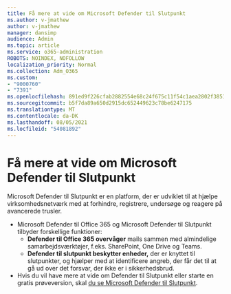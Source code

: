 ```yaml
---
title: Få mere at vide om Microsoft Defender til Slutpunkt
ms.author: v-jmathew
author: v-jmathew
manager: dansimp
audience: Admin
ms.topic: article
ms.service: o365-administration
ROBOTS: NOINDEX, NOFOLLOW
localization_priority: Normal
ms.collection: Adm_O365
ms.custom:
- "9000760"
- "7391"
ms.openlocfilehash: 891ed9f226cfab2882554e68c24f675c11f54c1aea2802f3851d42630af80df8
ms.sourcegitcommit: b5f7da89a650d2915dc652449623c78be6247175
ms.translationtype: MT
ms.contentlocale: da-DK
ms.lasthandoff: 08/05/2021
ms.locfileid: "54081892"
---
```

# <a name="learn-more-about-microsoft-defender-for-endpoint"></a>Få mere at vide om Microsoft Defender til Slutpunkt

Microsoft Defender til Slutpunkt er en platform, der er udviklet til at hjælpe virksomhedsnetværk med at forhindre, registrere, undersøge og reagere på avancerede trusler.

- Microsoft Defender til Office 365 og Microsoft Defender til Slutpunkt tilbyder forskellige funktioner:
  - **Defender til Office 365 overvåger** mails sammen med almindelige samarbejdsværktøjer, f.eks. SharePoint, One Drive og Teams.
  - **Defender til slutpunkt beskytter enheder,** der er knyttet til slutpunkter, og hjælper med at identificere angreb, der får det til at gå ud over det forsvar, der ikke er i sikkerhedsbrud.
- Hvis du vil have mere at vide om Defender til Slutpunkt eller starte en gratis prøveversion, skal [du se Microsoft Defender til Slutpunkt](https://go.microsoft.com/fwlink/?linkid=2094113).
